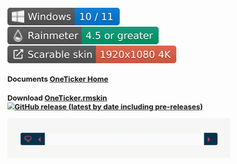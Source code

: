 [![Windows](https://raw.githubusercontent.com/nek7u/OneTicker/master/wiki/images/misc/badge-windows10-11.svg)](#) [![Rainmeter](https://raw.githubusercontent.com/nek7u/OneTicker/main/wiki/images/misc/badge-rainmeter45gt.svg)](https://www.rainmeter.net/) [![](https://raw.githubusercontent.com/nek7u/Snip-and-Pin-to-Screen/main/w/images/misc/badge-scalableskin.svg)](#) 


### Documents [OneTicker Home](https://github.com/nek7u/OneTicker/wiki)  
### Download [OneTicker.rmskin](https://github.com/nek7u/OneTicker/releases/latest/download/OneTicker.rmskin) [![GitHub release (latest by date including pre-releases)](https://img.shields.io/github/v/release/nek7u/OneTicker?include_prereleases&label=OneTicker&style=social)](https://github.com/nek7u/OneTicker/releases/latest/download/OneTicker.rmskin) 

[![preview](https://raw.githubusercontent.com/nek7u/OneTicker/main/wiki/images/home/oneticker.preview.gif)](https://github.com/nek7u/OneTicker/wiki)  
